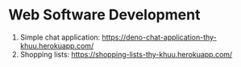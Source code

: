 # Web Software Development 
1. Simple chat application: https://deno-chat-application-thy-khuu.herokuapp.com/
2. Shopping lists: https://shopping-lists-thy-khuu.herokuapp.com/
